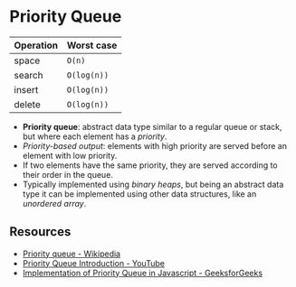 # Priority Queue

| Operation | Worst case  |
| --------- | ----------- |
| space     | `O(n)`      |
| search    | `O(log(n))` |
| insert    | `O(log(n))` |
| delete    | `O(log(n))` |

* **Priority queue**: abstract data type similar to a regular queue or stack, but where each element has a *priority*.
* *Priority-based output*: elements with high priority are served before an element with low priority.
* If two elements have the same priority, they are served according to their order in the queue.
* Typically implemented using *binary heaps*, but being an abstract data type it can be
  implemented using other data structures, like an *unordered array*.

## Resources

* [Priority queue - Wikipedia](https://en.wikipedia.org/wiki/Priority_queue)
* [Priority Queue Introduction - YouTube](https://www.youtube.com/watch?v=wptevk0bshY)
* [Implementation of Priority Queue in Javascript - GeeksforGeeks](https://www.geeksforgeeks.org/implementation-priority-queue-javascript/)
